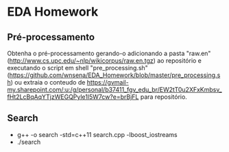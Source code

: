 # EDA Homework
## Pré-processamento
Obtenha o pré-processamento gerando-o adicionando a pasta "raw.en" (http://www.cs.upc.edu/~nlp/wikicorpus/raw.en.tgz) ao repositório e executando o script em shell "pre_processing.sh" (https://github.com/wnsena/EDA_Homework/blob/master/pre_processing.sh) ou extraia o conteudo de https://gvmail-my.sharepoint.com/:u:/g/personal/b37411_fgv_edu_br/EW2tT0u2XFxKmbsv_fHt2LcBqAqYTjzWEGQPyle1l5W7cw?e=brBjFL para repositório.


## Search
- g++ -o search -std=c++11 search.cpp -lboost_iostreams
- ./search
